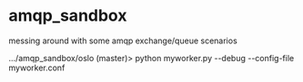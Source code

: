 amqp_sandbox
============

messing around with some amqp exchange/queue scenarios

.../amqp_sandbox/oslo (master)> python myworker.py --debug --config-file myworker.conf 

